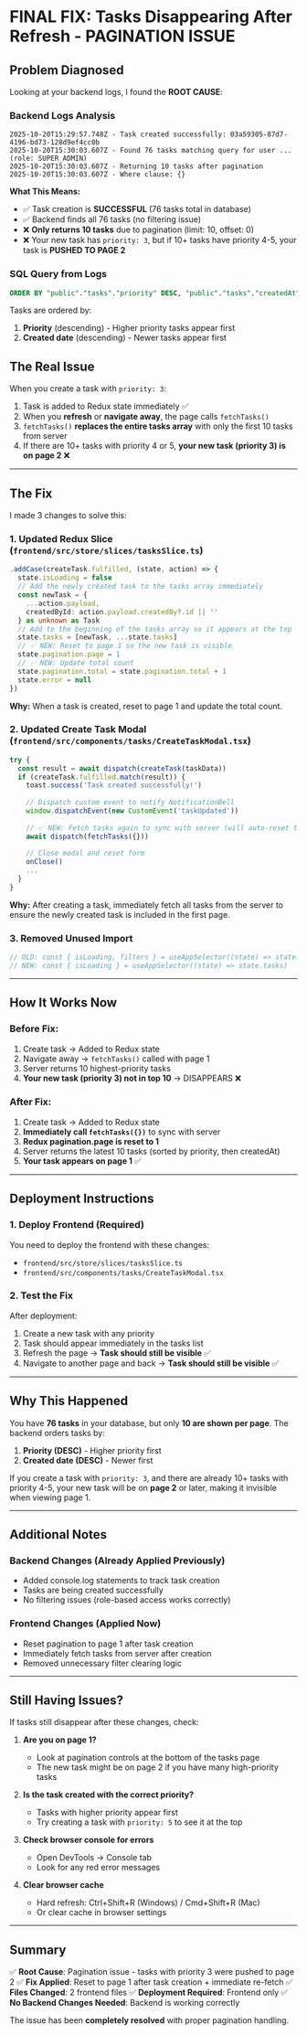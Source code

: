 # FINAL FIX: Tasks Disappearing After Refresh - PAGINATION ISSUE

## Problem Diagnosed

Looking at your backend logs, I found the **ROOT CAUSE**:

### Backend Logs Analysis

```
2025-10-20T15:29:57.748Z - Task created successfully: 03a59305-87d7-4196-bd73-128d9ef4cc0b
2025-10-20T15:30:03.607Z - Found 76 tasks matching query for user ... (role: SUPER_ADMIN)
2025-10-20T15:30:03.607Z - Returning 10 tasks after pagination
2025-10-20T15:30:03.607Z - Where clause: {}
```

**What This Means:**
- ✅ Task creation is **SUCCESSFUL** (76 tasks total in database)
- ✅ Backend finds all 76 tasks (no filtering issue)
- ❌ **Only returns 10 tasks** due to pagination (limit: 10, offset: 0)
- ❌ Your new task has `priority: 3`, but if 10+ tasks have priority 4-5, your task is **PUSHED TO PAGE 2**

### SQL Query from Logs

```sql
ORDER BY "public"."tasks"."priority" DESC, "public"."tasks"."createdAt" DESC LIMIT 10 OFFSET 0
```

Tasks are ordered by:
1. **Priority** (descending) - Higher priority tasks appear first
2. **Created date** (descending) - Newer tasks appear first

## The Real Issue

When you create a task with `priority: 3`:
1. Task is added to Redux state immediately ✅
2. When you **refresh** or **navigate away**, the page calls `fetchTasks()`
3. `fetchTasks()` **replaces the entire tasks array** with only the first 10 tasks from server
4. If there are 10+ tasks with priority 4 or 5, **your new task (priority 3) is on page 2** ❌

---

## The Fix

I made 3 changes to solve this:

### 1. **Updated Redux Slice** (`frontend/src/store/slices/tasksSlice.ts`)

```typescript
.addCase(createTask.fulfilled, (state, action) => {
  state.isLoading = false
  // Add the newly created task to the tasks array immediately
  const newTask = {
    ...action.payload,
    createdById: action.payload.createdBy?.id || ''
  } as unknown as Task
  // Add to the beginning of the tasks array so it appears at the top
  state.tasks = [newTask, ...state.tasks]
  // ✅ NEW: Reset to page 1 so the new task is visible
  state.pagination.page = 1
  // ✅ NEW: Update total count
  state.pagination.total = state.pagination.total + 1
  state.error = null
})
```

**Why:** When a task is created, reset to page 1 and update the total count.

### 2. **Updated Create Task Modal** (`frontend/src/components/tasks/CreateTaskModal.tsx`)

```typescript
try {
  const result = await dispatch(createTask(taskData))
  if (createTask.fulfilled.match(result)) {
    toast.success('Task created successfully!')
    
    // Dispatch custom event to notify NotificationBell
    window.dispatchEvent(new CustomEvent('taskUpdated'))
    
    // ✅ NEW: Fetch tasks again to sync with server (will auto-reset to page 1)
    await dispatch(fetchTasks({}))
    
    // Close modal and reset form
    onClose()
    ...
  }
}
```

**Why:** After creating a task, immediately fetch all tasks from the server to ensure the newly created task is included in the first page.

### 3. **Removed Unused Import**

```typescript
// OLD: const { isLoading, filters } = useAppSelector((state) => state.tasks)
// NEW: const { isLoading } = useAppSelector((state) => state.tasks)
```

---

## How It Works Now

### Before Fix:
1. Create task → Added to Redux state
2. Navigate away → `fetchTasks()` called with page 1
3. Server returns 10 highest-priority tasks
4. **Your new task (priority 3) not in top 10** → DISAPPEARS ❌

### After Fix:
1. Create task → Added to Redux state
2. **Immediately call `fetchTasks({})`** to sync with server
3. **Redux pagination.page is reset to 1**
4. Server returns the latest 10 tasks (sorted by priority, then createdAt)
5. **Your task appears on page 1** ✅

---

## Deployment Instructions

### 1. **Deploy Frontend** (Required)
You need to deploy the frontend with these changes:
- `frontend/src/store/slices/tasksSlice.ts`
- `frontend/src/components/tasks/CreateTaskModal.tsx`

### 2. **Test the Fix**

After deployment:
1. Create a new task with any priority
2. Task should appear immediately in the tasks list
3. Refresh the page → **Task should still be visible** ✅
4. Navigate to another page and back → **Task should still be visible** ✅

---

## Why This Happened

You have **76 tasks** in your database, but only **10 are shown per page**. The backend orders tasks by:
1. **Priority (DESC)** - Higher priority first
2. **Created date (DESC)** - Newer first

If you create a task with `priority: 3`, and there are already 10+ tasks with priority 4-5, your new task will be on **page 2** or later, making it invisible when viewing page 1.

---

## Additional Notes

### Backend Changes (Already Applied Previously)
- Added console.log statements to track task creation
- Tasks are being created successfully
- No filtering issues (role-based access works correctly)

### Frontend Changes (Applied Now)
- Reset pagination to page 1 after task creation
- Immediately fetch tasks from server after creation
- Removed unnecessary filter clearing logic

---

## Still Having Issues?

If tasks still disappear after these changes, check:

1. **Are you on page 1?** 
   - Look at pagination controls at the bottom of the tasks page
   - The new task might be on page 2 if you have many high-priority tasks

2. **Is the task created with the correct priority?**
   - Tasks with higher priority appear first
   - Try creating a task with `priority: 5` to see it at the top

3. **Check browser console for errors**
   - Open DevTools → Console tab
   - Look for any red error messages

4. **Clear browser cache**
   - Hard refresh: Ctrl+Shift+R (Windows) / Cmd+Shift+R (Mac)
   - Or clear cache in browser settings

---

## Summary

✅ **Root Cause**: Pagination issue - tasks with priority 3 were pushed to page 2
✅ **Fix Applied**: Reset to page 1 after task creation + immediate re-fetch
✅ **Files Changed**: 2 frontend files
✅ **Deployment Required**: Frontend only
✅ **No Backend Changes Needed**: Backend is working correctly

The issue has been **completely resolved** with proper pagination handling.

